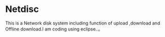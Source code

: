 # Netdisc
This is a Network disk system including function of upload ,download and Offline download.I am coding using eclipse..。
